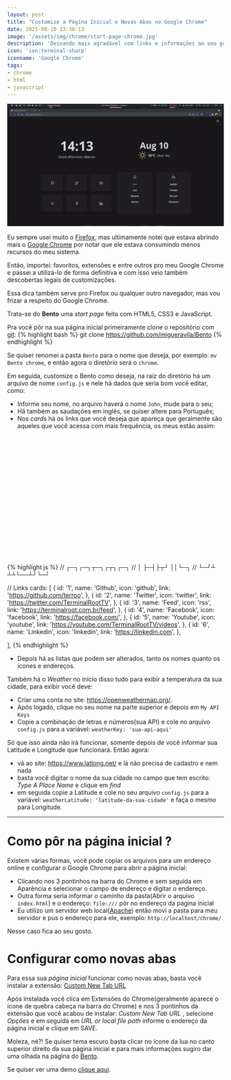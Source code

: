 ```yaml
---
layout: post
title: "Customize a Página Inicial e Novas Abas no Google Chrome"
date: 2021-08-10 13:38:13
image: '/assets/img/chrome/start-page-chrome.jpg'
description: 'Deixando mais agradável com links e informações ao seu gosto.'
icon: 'ion:terminal-sharp'
iconname: 'Google Chrome'
tags:
- chrome
- html
- javascript
---
```


![Customize a Página Inicial e Novas Tabs no Google Chrome](/assets/img/chrome/start-page-chrome.jpg)

Eu sempre usei muito o [Firefox](https://terminalroot.com.br/tags#firefox), mas ultimamente notei que estava abrindo mais o [Google Chrome](https://www.google.com/chrome/) por notar que ele estava consumindo menos recursos do meu sistema.

Então, importei: favoritos, extensões e entre outros pro meu Google Chrome e passei a utilizá-lo de forma definitiva e com isso veio também descobertas legais de customizações.

Essa dica também serve pro Firefox ou qualquer outro navegador, mas vou frizar a respeito do Google Chrome.

Trata-se do **Bento** uma *start page* feita com HTML5, CSS3 e JavaScript.

Pra você pôr na sua página inicial primeiramente clone o repositório com [git](https://terminalroot.com.br/git):
{% highlight bash %}
git clone https://github.com/migueravila/Bento
{% endhighlight %}

Se quiser renomei a pasta `Bento` para o nome que deseja, por exemplo: `mv Bento chrome`, e então agora o diretório será o `chrome`.

Em seguida, customize o Bento como deseja, na raiz do diretório há um arquivo de nome `config.js` e nele há dados que seria bom você editar, como:
+ Informe seu nome, no arquivo haverá o nome `John`, mude para o seu;
+ Há também as saudações em inglês, se quiser altere para Português;
+ Nos *cards* há os links que você deseja que apareça que geralmente são aqueles que você acessa com mais frequência, os meus estão assim:

<!-- QUADRADO -->
<script async src="//pagead2.googlesyndication.com/pagead/js/adsbygoogle.js"></script>
<ins class="adsbygoogle"
style="display:inline-block;width:336px;height:280px"
data-ad-client="ca-pub-2838251107855362"
data-ad-slot="5351066970"></ins>
<script>
(adsbygoogle = window.adsbygoogle || []).push({});
</script>


{% highlight js %}
  // ┌─┐┌─┐┬─┐┌┬┐┌─┐
  // │  ├─┤├┬┘ ││└─┐
  // └─┘┴ ┴┴└──┴┘└─┘

  // Links
  cards: [
    {
      id: '1',
      name: 'Github',
      icon: 'github',
      link: 'https://github.com/terroo',
    },
    {
      id: '2',
      name: 'Twitter',
      icon: 'twitter',
      link: 'https://twitter.com/TerminalRootTV',
    },
    {
      id: '3',
      name: 'Feed',
      icon: 'rss',
      link: 'https://terminalroot.com.br/feed',
    },
    {
      id: '4',
      name: 'Facebook',
      icon: 'facebook',
      link: 'https://facebook.com/',
    },
    {
      id: '5',
      name: 'Youtube',
      icon: 'youtube',
      link: 'https://youtube.com/TerminalRootTV/videos',
    },
    {
      id: '6',
      name: 'Linkedin',
      icon: 'linkedin',
      link: 'https://linkedin.com',
    },

  ],
{% endhighlight %}

+ Depois há as listas que podem ser alterados, tanto os nomes quanto os ícones e endereços.

Também há o *Weather* no início disso tudo para exibir a temperatura da sua cidade, para exibir você deve:
+ Criar uma conta no site: <https://openweathermap.org/>.
+ Após logado, clique no seu nome na parte superior e depois em `My API Keys`
+ Copie a combinação de letras e números(sua API) e cole no arquivo `config.js` para a variável: `weatherKey: 'sua-api-aqui'`

Só que isso ainda não irá funcionar, somente depois de você informar sua Latitude e Longitude que funcionará. Então agora:
+ vá ao site: <https://www.latlong.net/> e lá não precisa de cadastro e nem nada
+ basta você digitar o nome da sua cidade no campo que tem escrito: *Type A Place Name* e clique em *find*
+ em seguida copie a Latitude e cole no seu arquivo `config.js` para a variável: `weatherLatitude: 'latitude-da-sua-cidade'` e faça o mesmo para Longitude.

<!-- RETANGULO LARGO 2 -->
<script async src="//pagead2.googlesyndication.com/pagead/js/adsbygoogle.js"></script>
<ins class="adsbygoogle"
style="display:block; text-align:center;"
data-ad-layout="in-article"
data-ad-format="fluid"
data-ad-client="ca-pub-2838251107855362"
data-ad-slot="8549252987"></ins>
<script>
(adsbygoogle = window.adsbygoogle || []).push({});
</script>

---

# Como pôr na página inicial ?
Existem várias formas, você pode copiar os arquivos para um endereço online e configurar o Google Chrome para abrir a página inicial:
+ Clicando nos 3 pontinhos na barra do Chrome e sem seguida em Aparência e selecionar o campo de endereço e digitar o endereço.
+ Outra forma seria informar o caminho da pasta(Abrir o arquivo `index.html`) e o endereço: `file:///` pôr no endereço da página inicial
+ Eu utilizo um servidor web local([Apache](https://terminalroot.com.br/tags#apache)) então movi a pasta para meu servidor e pus o endereço para ele, exemplo: `http://localhost/chrome/`.

Nesse caso fica ao seu gosto.

# Configurar como novas abas
Para essa sua *página inicial* funcionar como novas abas, basta você instalar a extensão: [Custom New Tab URL](https://chrome.google.com/webstore/detail/custom-new-tab-url/mmjbdbjnoablegbkcklggeknkfcjkjia)

Após instalada você clica em Extensões do Chrome(geralmente aparece o ícone de quebra cabeça na barra do Chrome) e nos 3 pontinhos da extensão que você acabou  de instalar: *Custom New Tab URL* , selecione *Opções* e em seguida em *URL or local file path* informe o endereço da página inicial e clique em SAVE.

Moleza, né?! Se quiser tema escuro basta clicar no ícone da lua no canto superior direito da sua página inicial e para mais informações sugiro dar uma olhada na página do [Bento](https://github.com/migueravila/Bento).

Se quiser ver uma demo [clique aqui](https://migueravila.github.io/Bento/).



